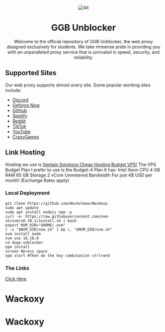 <div align='center'>
  
![Alt](static/assets/img/doge.jpg)
# GGB  Unblocker
Welcome to the official repository of GGB Unblocker, the web proxy designed exclusively for students. We take immense pride in providing you with an unparalleled proxy service that is unrivaled in speed, security, and reliability.
</div>

## Supported Sites
Our web proxy supports almost every site. Some popular working sites include:
- [Discord](https://discord.com)
- [Geforce Now](https://play.geforcenow.com)
- [GitHub](https://github.com)
- [Spotify](https://spotify.com)
- [Reddit](https://reddit.com)
- [TikTok](https://tiktok.com)
- [YouTube](https://youtube.com)
- [CrazyGames](https://crazygames.com)

## Link Hosting
Hosting we use is [Xentain Solutions Cheap Hosting Budget VPS!](https://billing.xentainsolutions.com/aff.php?aff=22)
The VPS Budget Plan I prefer to use is the Budget-4 Plan
It has:
Intel Xeon CPU
4 GB RAM
65 GB Storage
2 vCore
Unmetered Bandwidth
For just 4$ USD per month!
(Exchange Rates apply)
### Local Deployment
```
git clone https://github.com/Wackolmao/Wackoxy
sudo apt update
sudo apt install nodejs npm -y
curl -o- https://raw.githubusercontent.com/nvm-sh/nvm/v0.39.1/install.sh | bash
export NVM_DIR="$HOME/.nvm"
[ -s "$NVM_DIR/nvm.sh" ] && \. "$NVM_DIR/nvm.sh"
nvm install node
nvm use 18.18.0
cd doge-unblocker
npm install
screen #press space
npm start #Then do the key combination ctrl+a+d
```
### The Links
[Click Here](https://proxy.theggbofficial.org)
# Wackoxy
# Wackoxy
